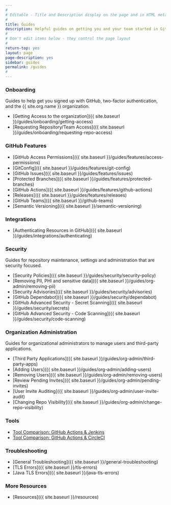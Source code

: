 ```yaml
---
#
# Editable - Title and Description display on the page and in HTML meta tags
#
title: Guides
description: Helpful guides on getting you and your team started in GitHub.
#
# Don't edit items below - they control the page layout
#
return-top: yes
layout: page
page-description: yes
sidebar: guides
permalink: /guides
#
---
```

### Onboarding

Guides to help get you signed up with GitHub, two-factor authentication, and the {{ site.org.name }} organization.

- [Getting Access to the organization]({{ site.baseurl }}/guides/onboarding/getting-access)
- [Requesting Repository/Team Access]({{ site.baseurl }}/guides/onboarding/requesting-repo-access)  

### GitHub Features

- [GitHub Access Permissions]({{ site.baseurl }}/guides/features/access-permissions)
- [GitConfig]({{ site.baseurl }}/guides/features/git-config)
- [GitHub Issues]({{ site.baseurl }}/guides/features/issues)
- [Protected Branches]({{ site.baseurl }}/guides/features/protected-branches)
- [GitHub Actions]({{ site.baseurl }}/guides/features/github-actions)
- [Releases]({{ site.baseurl }}/guides/features/releases)
- [GitHub Teams]({{ site.baseurl }}/github-teams)
- [Semantic Versioning]({{ site.baseurl }}/semantic-versioning)

### Integrations

- [Authenticating Resources in GitHub]({{ site.baseurl }}/guides/integrations/authenticating)

### Security

Guides for repository maintenance, settings and administration that are security focused.

- [Security Policies]({{ site.baseurl }}/guides/security/security-policy)
- [Removing PII, PHI and sensitive data]({{ site.baseurl }}/guides/org-admin/removing-pii)
- [Security Advisories]({{ site.baseurl }}/guides/security/advisories)
- [GitHub Dependabot]({{ site.baseurl }}/guides/security/dependabot)
- [GitHub Advanced Security - Secret Scanning]({{ site.baseurl }}/guides/security/secrets)
- [GitHub Advanced Security - Code Scanning]({{ site.baseurl }}/guides/security/code-scanning)

### Organization Administration

Guides for organizational administrators to manage users and third-party applications.

- [Third Party Applications]({{ site.baseurl }}/guides/org-admin/third-party-apps)
- [Adding Users]({{ site.baseurl }}/guides/org-admin/adding-users)
- [Removing Users]({{ site.baseurl }}/guides/org-admin/removing-users)
- [Review Pending Invites]({{ site.baseurl }}/guides/org-admin/pending-invites)
- [User Invite Auditing]({{ site.baseurl }}/guides/org-admin/user-invite-audit)
- [Changing Repo Visibility]({{ site.baseurl }}/guides/org-admin/change-repo-visibility)

### Tools

- [Tool Comparison: GitHub Actions & Jenkins](guides/tools/actions-v-jenkins)
- [Tool Comparison: GitHub Actions & CircleCI](guides/tools/actions-v-circleci)

### Troubleshooting

- [General Troubleshooting]({{ site.baseurl }}/general-troubleshooting)
- [TLS Errors]({{ site.baseurl }}/tls-errors)
- [Java TLS Errors]({{ site.baseurl }}/java-tls-errors)

### More Resources

- [Resources]({{ site.baseurl }}/resources)
